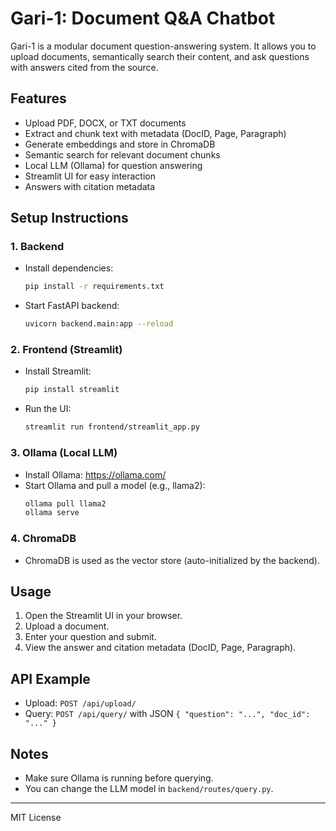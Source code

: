# Gari-1: Document Q&A Chatbot

Gari-1 is a modular document question-answering system. It allows you to upload documents, semantically search their content, and ask questions with answers cited from the source.

## Features
- Upload PDF, DOCX, or TXT documents
- Extract and chunk text with metadata (DocID, Page, Paragraph)
- Generate embeddings and store in ChromaDB
- Semantic search for relevant document chunks
- Local LLM (Ollama) for question answering
- Streamlit UI for easy interaction
- Answers with citation metadata

## Setup Instructions

### 1. Backend
- Install dependencies:
  ```bash
  pip install -r requirements.txt
  ```
- Start FastAPI backend:
  ```bash
  uvicorn backend.main:app --reload
  ```

### 2. Frontend (Streamlit)
- Install Streamlit:
  ```bash
  pip install streamlit
  ```
- Run the UI:
  ```bash
  streamlit run frontend/streamlit_app.py
  ```

### 3. Ollama (Local LLM)
- Install Ollama: https://ollama.com/
- Start Ollama and pull a model (e.g., llama2):
  ```bash
  ollama pull llama2
  ollama serve
  ```

### 4. ChromaDB
- ChromaDB is used as the vector store (auto-initialized by the backend).

## Usage
1. Open the Streamlit UI in your browser.
2. Upload a document.
3. Enter your question and submit.
4. View the answer and citation metadata (DocID, Page, Paragraph).

## API Example
- Upload: `POST /api/upload/`
- Query: `POST /api/query/` with JSON `{ "question": "...", "doc_id": "..." }`

## Notes
- Make sure Ollama is running before querying.
- You can change the LLM model in `backend/routes/query.py`.

---
MIT License


